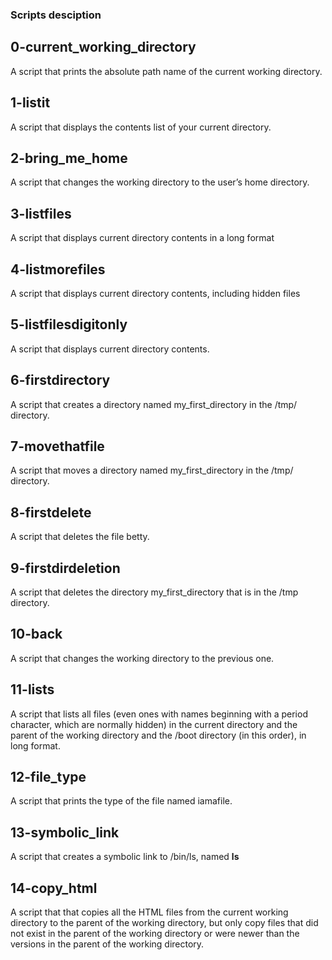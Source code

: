 ### Scripts desciption ###

## 0-current_working_directory ##
A script that prints the absolute path name of the current working directory.

## 1-listit ##
A script that displays the contents list of your current directory.

## 2-bring_me_home ##
A script that changes the working directory to the user’s home directory.

## 3-listfiles ##
A script that displays current directory contents in a long format

## 4-listmorefiles ##
A script that displays current directory contents, including hidden files

## 5-listfilesdigitonly ##
A script that displays current directory contents.

## 6-firstdirectory ##
A script that creates a directory named my_first_directory in the /tmp/ directory.

## 7-movethatfile ##
A script that moves a directory named my_first_directory in the /tmp/ directory.

## 8-firstdelete ##
A script that deletes the file betty.

## 9-firstdirdeletion ##
A script that deletes the directory my_first_directory that is in the /tmp directory.

## 10-back ##
A script that changes the working directory to the previous one.

## 11-lists ##
A script that lists all files (even ones with names beginning with a period character, which are normally hidden) in the current directory and the parent of the working directory and the /boot directory (in this order), in long format.

## 12-file_type ##
A script that prints the type of the file named iamafile.

## 13-symbolic_link ##
A script that creates a symbolic link to /bin/ls, named __ls__

## 14-copy_html ##
A script that that copies all the HTML files from the current working directory to the parent of the working directory, but only copy files that did not exist in the parent of the working directory or were newer than the versions in the parent of the working directory.



